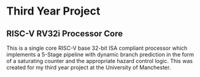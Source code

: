 # Third Year Project

## RISC-V RV32i Processor Core

This is a single core RISC-V base 32-bit ISA compliant processor which implements a 5-Stage pipeline with dynamic branch prediction in the form of a saturating counter and the appropriate hazard control logic.
This was created for my third year project at the University of Manchester.
